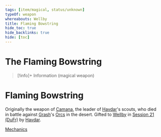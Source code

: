 ```yaml
---
tags: [item/magical, status/unknown]
typeOf: weapon
whereabouts: Wellby
title: Flaming Bowstring
hide_toc: true
hide_backlinks: true
hide: [toc]
---
```

# The Flaming Bowstring
>[!info]+ Information
> (magical weapon)
>> 


# Flaming Bowstring

Originally the weapon of [Camana](<../../../../people/dunmari/camana.md>), the leader of [Havdar](<../../../../people/dunmari/havdar.md>)'s scouts, who died in battle against [Grash](<../../../../people/other-nonhumans/grash.md>)'s [Orcs](<../../../../species/children-of-the-embodied-gods/orcs/orcs.md>) in the desert. Gifted to [Wellby](<../../../../people/pcs/dunmar-fellowship/wellby.md>) in [Session 21 (DuFr)](<../../session-notes/session-21-dufr.md>) by [Havdar](<../../../../people/dunmari/havdar.md>).

[Mechanics](https://www.dndbeyond.com/magic-items/2984512-flaming-bowstring-shortbow)

